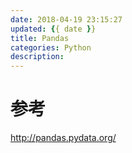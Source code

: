 ```yaml
---
date: 2018-04-19 23:15:27
updated: {{ date }}
title: Pandas
categories: Python
description:
---
```



# 参考
http://pandas.pydata.org/




